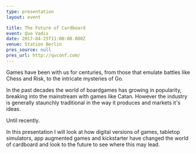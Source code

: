 ```yaml
---
type: presentation
layout: event

title: The Future of Cardboard
event: Quo Vadis
date: 2017-04-25T11:00:00.000Z
venue: Station Berlin
pres_source: null
pres_url: http://qvconf.com/
---
```


Games have been with us for centuries, from those that emulate battles like Chess and Risk, to the intricate mysteries of Go.

In the past decades the world of boardgames has growing in popularity, breaking into the mainstream with games like Catan. However the industry is generally staunchly traditional in the way it produces and markets it's ideas.

Until recently.

In this presentation I will look at how digital versions of games, tabletop simulators, app augmented games and kickstarter have changed the world of cardboard and look to the future to see where this may lead.

